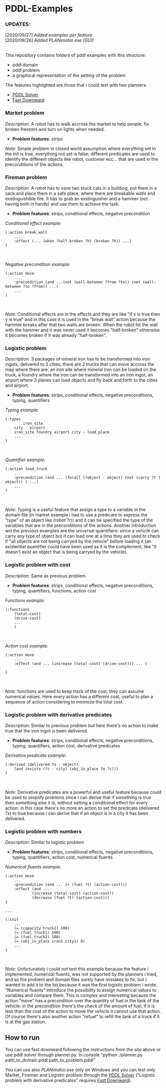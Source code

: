 # PDDL-Examples

### UPDATES:
[2020/09/27] _Added examples per feature_ <br/>
[2020/09/26] _Added PLANimator.exe (GUI)_ <br/>
<br/>

This repository contains folders of pddl examples with this structure:
- pddl domain
- pddl problem
- a graphical representation of the setting of the problem

The features highlighted are those that i could test with two planners:
- [PDDL Solver](http://solver.planning.domains/)
- [Fast Downward](http://www.fast-downward.org/)  

  
### Market problem
_Description_: A robot has to walk accross the market to help people, fix broken freezers and turn on lights when needed.

  - **Problem features**: strips

_Note_: Simple problem in closed world assumption where everything set in the init is true, everything not set is false; different predicates are used to identify the different objects like robot, customer ecc...
	that are used in the preconditions of the actions.  

  
### Fireman problem
_Description_: A robot has to save two stuck cats in a building, put them in a sack and place them in a safe place, where there are breakable walls and exstinguishible fire.
	It has to grab an exstinguisher and a hammer (not having both in hands) and use them to achieve the task.

  - **Problem features**: strips, conditional effects, negative precondition

_Conditional effect example_:<br/>

	(:action break_wall
		...
		:effect (... (when (half-broken ?h) (broken ?h)) ...)
	)
<br/>

_Negative precondition example_:<br/>

	(:action move
		...
		:precondition (and ...(not (wall-between ?from ?to)) (not (wall-between ?to ?from)) ...)
		...
	)
<br/>

_Note_: Conditional effects are in the effects and they are like "if x is true then y is true" and in this case it is used in the "break wall" action because the hammer breaks after that
	two walls are broken. When the robot hit the wall with the hammer and it was never used it becomes "half-broken" otherwise it becomes broken if it was already "half-broken".  

  
### Logistic problem
_Description_: 3 packages of mineral iron has to be transformed into iron ingots, delivered to 3 cities, there are 2 trucks that can move accross the map where there are:
	an iron site where mineral iron can be loaded on the truck, a foundry where the iron can be transformed into an iron ingot,
	an airport where 3 planes can load objects and fly back and forth to the cities and airport.
  
  - **Problem features**: strips, conditional effects, negative preconditions, typing, quantifiers
  
_Typing example_:<br/>

	(:types
        	iron_site
		city - airport
		iron_site foundry airport city - load_place
		...
	)
<br/>

_Quantifier example_:<br/>
	
	(:action load_truck
		...
		:precondition (and ... (forall (?object - object) (not (carry ?t ?object)) ) ...)
		...
	)
<br/>
	
_Note_: Typing is a useful feature that assign a type to a variable in the domain file (in market example i had to use a predicate to express the "type" of an object like (robot ?r))
	and it can be specified the type of the variables that are in the preconditions of the actions. Another introduction wrt the previous examples 
	are the universal quantifiers: since a vehicle can carry any type of object but it can load one at a time they are used to check if "all objects are not being carryed by the vehicle"
	before loading it (an existential quantifier could have been used as it is the complement, like "it doesn't exist an object that is being carryed by the vehicle).  

  
### Logistic problem with cost
_Description_: Same as previous problem.

  - **Problem features**: strips, conditional effects, negative preconditions, typing, quantifiers, functions, action cost
  
  
_Functions example_:<br/>
	
	(:functions
		(total-cost)
		(drive-cost)
		...    
        )
<br/>

_Action cost example_:<br/>
	
	(:action move
		...
		:effect (and ... (increase (total-cost) (drive-cost))) ... )
		
	)
<br/>


_Note_: functions are used to keep track of the cost, they can assume numerical values. Here every action has a different cost, useful to plan a sequence of action considering to minimize the total cost.  

  
### Logistic problem with derivative predicates
_Description_: Similar to previous problem but here there's no action to make true that the iron ingot is been delivered.

  - **Problem features**: strips, conditional effects, negative preconditions, typing, quantifiers, action cost, derivative predicates
  
_Derivative predicate example_:<br/>
	
	(:derived (delivered ?o - object)
		(and (exists (?c - city) (obj_in_place ?o ?c)))
	)
<br/>
  

_Note_: Derivative predicates are a powerful and useful feature because could be used to simplify problems since i can derive that
  	if something is true then something else it is, without setting a conditional effect for every action: in this case
  	there's no more an action to set the predicate (delivered ?x) to true because i can derive that if an object is in a city it has been delivered.  

  
### Logistic problem with numbers
_Description_: Similar to logistic problem

  - **Problem features**: strips, conditional effects, negative preconditions, typing, quantifiers, action cost, numerical fluents

_Numerical fluents example_:<br/>
	
	(:action move
		...
		:precondition (and ... (> (fuel ?t) (action-cost)))
		:effect (and ...
				(increase (total-cost) (action-cost))
				(decrease (fuel ?t) (action-cost)))
	)
	
	...
	
	(:init
		...
		(= (capacity truck2) 100)
		(= (fuel truck1) 100)
		(= (fuel truck2) 100)
		(= (obj_in_place iron1 city1) 0)
		...
	)
	
	
<br/>


_Note_: Unfortunately i could not test this example because the feature i implemented, numerical fluents, was not supported by the planners i tried,
	and so the problem and domain files surely have mistakes to fix, but i wanted to add it to the list because it was the first logistic problem i wrote.
	"Numerical fluents" introduce the possibility to assign numerical values to variables and compare them.
	This is complex and interesting because the action "move" has a precondition over the quantity of fuel in the tank of the vehicle: in the precondition
	there's the check of the amount of fuel, if it is less than the cost of the action to move the vehicle it cannot use that action. Of course there's
	also another action "refuel" to refill the tank of a truck if it is at the gas station.




## How to run
You can use fast downward following the instructions from the site above or use pddl solver through planner.py.
In console "python ./planner.py path_to_domain.pddl path_to_problem.pddl"
<br/>

You can use also *PLANimator.exe* only on Windows and you can test only Market, Fireman and Logistic problem through the [PDDL Solver](http://solver.planning.domains/)
("Logistic problem with derivative predicates" requires [Fast Downward](http://www.fast-downward.org/)).

